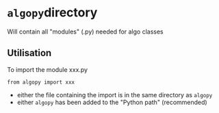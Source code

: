 # `algopy`directory

Will contain all "modules" (.py) needed for algo classes

## Utilisation

To import the module xxx.py

    from algopy import xxx


- either the file containing the import is in the same directory as `algopy`
- either `algopy` has been added to the "Python path" (recommended)